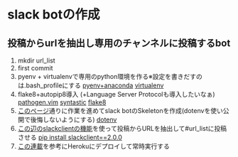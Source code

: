# slack botの作成

## 投稿からurlを抽出し専用のチャンネルに投稿するbot
1. mkdir url_list
1. first commit
1. pyenv + virtualenvで専用のpython環境を作る※設定を書きだすのは.bash_profileにする
    [pyenv+anaconda](https://qiita.com/sk427/items/9f215931c8249ada75cd)
    [virtualenv](https://qiita.com/shigechioyo/items/198211e84f8e0e9a5c18)
1. flake8+autopip8導入 (+Language Server Protocolも導入したいなぁ)
    [pathogen.vim](https://laboradian.com/use-pathogen-vim/)
    [syntastic](https://qiita.com/foloinfo/items/662007fcf4f802a19f3a)
    [flake8](https://wonderwall.hatenablog.com/entry/2017/02/05/214004)
1. [このページ](https://www.virtual-surfer.com/entry/2018/04/04/190000)通りに作業を進めてslack botのSkeletonを作成(dotenvを使い公開で後悔しないようにする)
    [dotenv](https://yoshitaku-jp.hatenablog.com/entry/2018/03/31/396/)
1. [この辺のslackclientの機能](https://slack.dev/python-slackclient/real_time_messaging.html#connecting-to-the-rtm-api)を使って投稿からURLを抽出して#url_listに投稿させる
    [pip install slackclient==2.0.0](https://github.com/slackapi/python-slackclient)
1. [この連載](https://www.virtual-surfer.com/archive/category/Python)を参考にHerokuにデプロイして常時実行する